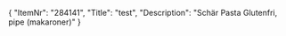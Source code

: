 {
  "ItemNr": "284141",
  "Title": "test",
  "Description": "Schär Pasta Glutenfri, pipe (makaroner)"
}